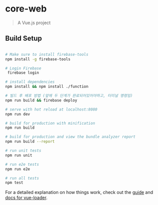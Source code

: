 # core-web

> A Vue.js project

## Build Setup

``` bash

# Make sure to install firebase-tools
npm install -g firebase-tools

# Login Firebase
 firebase login

# install dependencies
npm install && npm install ./function

# 빌드 후 배포 방법 (앞에 두 단계가 완료되어있어야하고, 터미널 명령임)
npm run build && firebase deploy

# serve with hot reload at localhost:8080
npm run dev

# build for production with minification
npm run build

# build for production and view the bundle analyzer report
npm run build --report

# run unit tests
npm run unit

# run e2e tests
npm run e2e

# run all tests
npm test
```

For a detailed explanation on how things work, check out the [guide](http://vuejs-templates.github.io/webpack/) and [docs for vue-loader](http://vuejs.github.io/vue-loader).
